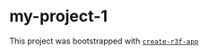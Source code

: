 # my-project-1

This project was bootstrapped with [`create-r3f-app`](https://github.com/utsuboco/create-r3f-app)